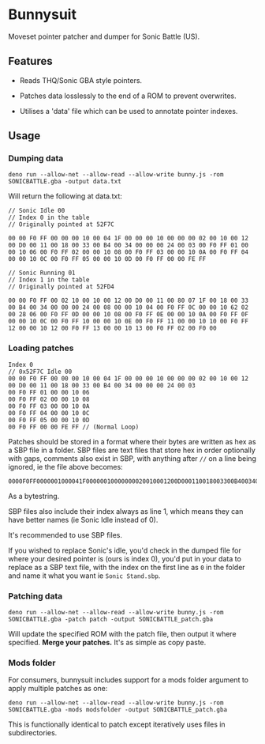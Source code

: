 <!--<p align="center">
    <img src="logo.png">
    <h4 align="center">Art by </h4>
</p>-->

# Bunnysuit

Moveset pointer patcher and dumper for Sonic Battle (US).

## Features

- Reads THQ/Sonic GBA style pointers.

- Patches data losslessly to the end of a ROM to prevent overwrites.

- Utilises a 'data' file which can be used to annotate pointer indexes.

## Usage

### Dumping data

```
deno run --allow-net --allow-read --allow-write bunny.js -rom SONICBATTLE.gba -output data.txt
```

Will return the following at data.txt:

```
// Sonic Idle 00
// Index 0 in the table 
// Originally pointed at 52F7C

00 00 F0 FF 00 00 00 10 00 04 1F 00 00 00 10 00 00 00 02 00 10 00 12 00 D0 00 11 00 18 00 33 00 B4 00 34 00 00 00 24 00 03 00 F0 FF 01 00 00 10 06 00 F0 FF 02 00 00 10 08 00 F0 FF 03 00 00 10 0A 00 F0 FF 04 00 00 10 0C 00 F0 FF 05 00 00 10 0D 00 F0 FF 00 00 FE FF

// Sonic Running 01
// Index 1 in the table
// Originally pointed at 52FD4

00 00 F0 FF 00 02 10 00 10 00 12 00 D0 00 11 00 80 07 1F 00 18 00 33 00 B4 00 34 00 00 00 24 00 08 00 00 10 04 00 F0 FF 0C 00 00 10 62 02 00 28 06 00 F0 FF 0D 00 00 10 08 00 F0 FF 0E 00 00 10 0A 00 F0 FF 0F 00 00 10 0C 00 F0 FF 10 00 00 10 0E 00 F0 FF 11 00 00 10 10 00 F0 FF 12 00 00 10 12 00 F0 FF 13 00 00 10 13 00 F0 FF 02 00 F0 00
```

### Loading patches

```
Index 0
// 0x52F7C Idle 00
00 00 F0 FF 00 00 00 10 00 04 1F 00 00 00 10 00 00 00 02 00 10 00 12 00 D0 00 11 00 18 00 33 00 B4 00 34 00 00 00 24 00 03 
00 F0 FF 01 00 00 10 06 
00 F0 FF 02 00 00 10 08 
00 F0 FF 03 00 00 10 0A 
00 F0 FF 04 00 00 10 0C 
00 F0 FF 05 00 00 10 0D 
00 F0 FF 00 00 FE FF // (Normal Loop)
```

Patches should be stored in a format where their bytes are written as hex as a SBP file in a folder. SBP files are text files that store hex in order optionally with gaps, comments also exist in SBP, with anything after ``//`` on a line being ignored, ie the file above becomes:

```
0000F0FF0000001000041F00000010000000020010001200D000110018003300B4003400000024000300F0FF010000100600F0FF020000100800F0FF030000100A00F0FF040000100C00F0FF050000100D00F0FF0000FEFF
```

As a bytestring.

SBP files also include their index always as line 1, which means they can have better names (ie Sonic Idle instead of 0).

It's recommended to use SBP files.

If you wished to replace Sonic's idle, you'd check in the dumped file for where your desired pointer is (ours is index 0), you'd put in your data to replace as a SBP text file, with the index on the first line as ``0`` in the folder and name it what you want ie ``Sonic Stand.sbp``.

### Patching data

```
deno run --allow-net --allow-read --allow-write bunny.js -rom SONICBATTLE.gba -patch patch -output SONICBATTLE_patch.gba
```

Will update the specified ROM with the patch file, then output it where specified. **Merge your patches.** It's as simple as copy paste.

### Mods folder

For consumers, bunnysuit includes support for a mods folder argument to apply multiple patches as one:

```
deno run --allow-net --allow-read --allow-write bunny.js -rom SONICBATTLE.gba -mods modsfolder -output SONICBATTLE_patch.gba
```

This is functionally identical to patch except iteratively uses files in subdirectories.